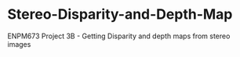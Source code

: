 # Stereo-Disparity-and-Depth-Map
ENPM673 Project 3B - Getting Disparity and depth maps from stereo images
